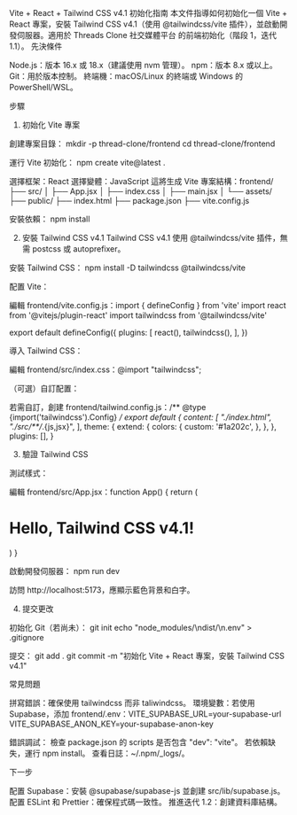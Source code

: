 Vite + React + Tailwind CSS v4.1 初始化指南
本文件指導如何初始化一個 Vite + React 專案，安裝 Tailwind CSS v4.1（使用 @tailwindcss/vite 插件），並啟動開發伺服器。適用於 Threads Clone 社交媒體平台 的前端初始化（階段 1，迭代 1.1）。
先決條件

Node.js：版本 16.x 或 18.x（建議使用 nvm 管理）。
npm：版本 8.x 或以上。
Git：用於版本控制。
終端機：macOS/Linux 的終端或 Windows 的 PowerShell/WSL。

步驟
1. 初始化 Vite 專案

創建專案目錄：
mkdir -p thread-clone/frontend
cd thread-clone/frontend


運行 Vite 初始化：
npm create vite@latest .


選擇框架：React
選擇變體：JavaScript
這將生成 Vite 專案結構：frontend/
├── src/
│   ├── App.jsx
│   ├── index.css
│   ├── main.jsx
│   └── assets/
├── public/
├── index.html
├── package.json
├── vite.config.js




安裝依賴：
npm install



2. 安裝 Tailwind CSS v4.1
Tailwind CSS v4.1 使用 @tailwindcss/vite 插件，無需 postcss 或 autoprefixer。

安裝 Tailwind CSS：
npm install -D tailwindcss @tailwindcss/vite


配置 Vite：

編輯 frontend/vite.config.js：import { defineConfig } from 'vite'
import react from '@vitejs/plugin-react'
import tailwindcss from '@tailwindcss/vite'

export default defineConfig({
  plugins: [
    react(),
    tailwindcss(),
  ],
})




導入 Tailwind CSS：

編輯 frontend/src/index.css：@import "tailwindcss";




（可選）自訂配置：

若需自訂，創建 frontend/tailwind.config.js：/** @type {import('tailwindcss').Config} */
export default {
  content: [
    "./index.html",
    "./src/**/*.{js,jsx}",
  ],
  theme: {
    extend: {
      colors: {
        custom: '#1a202c',
      },
    },
  },
  plugins: [],
}





3. 驗證 Tailwind CSS

測試樣式：

編輯 frontend/src/App.jsx：function App() {
  return (
    <div className="p-4 bg-blue-500 text-white">
      <h1 className="text-2xl font-bold">Hello, Tailwind CSS v4.1!</h1>
    </div>
  )
}




啟動開發伺服器：
npm run dev


訪問 http://localhost:5173，應顯示藍色背景和白字。



4. 提交更改

初始化 Git（若尚未）：
git init
echo "node_modules/\ndist/\n.env" > .gitignore


提交：
git add .
git commit -m "初始化 Vite + React 專案，安裝 Tailwind CSS v4.1"



常見問題

拼寫錯誤：確保使用 tailwindcss 而非 taliwindcss。
環境變數：若使用 Supabase，添加 frontend/.env：VITE_SUPABASE_URL=your-supabase-url
VITE_SUPABASE_ANON_KEY=your-supabase-anon-key


錯誤調試：
檢查 package.json 的 scripts 是否包含 "dev": "vite"。
若依賴缺失，運行 npm install。
查看日誌：~/.npm/_logs/。



下一步

配置 Supabase：安裝 @supabase/supabase-js 並創建 src/lib/supabase.js。
配置 ESLint 和 Prettier：確保程式碼一致性。
推進迭代 1.2：創建資料庫結構。

